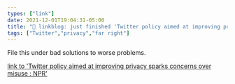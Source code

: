 ```yaml
---
types: ["link"]
date: 2021-12-01T19:04:31-05:00
title: "🔗 linkblog: just finished 'Twitter policy aimed at improving privacy sparks concerns over misuse : NPR'"
tags: ["Twitter","privacy","far right"]
---
```

File this under bad solutions to worse problems.
 
[link to 'Twitter policy aimed at improving privacy sparks concerns over misuse : NPR'](https://www.npr.org/2021/12/01/1060600043/twitter-photo-removal-policy-aimed-at-improving-privacy-sparks-concerns-over-mis)

